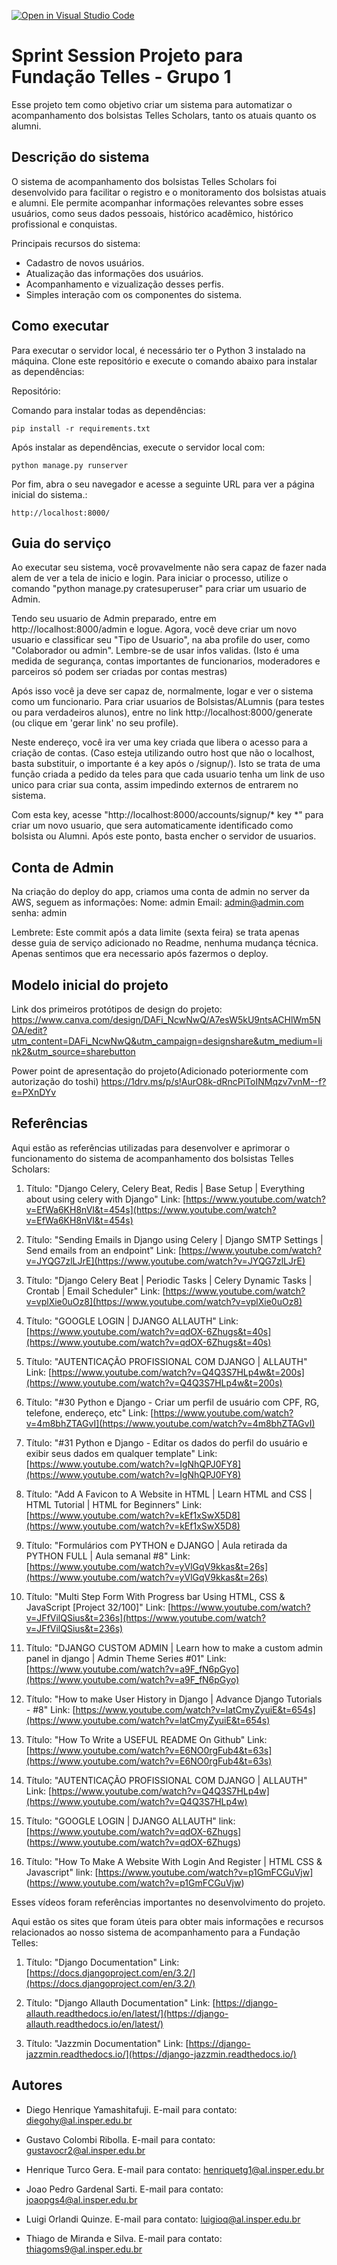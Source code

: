 [![Open in Visual Studio Code](https://classroom.github.com/assets/open-in-vscode-718a45dd9cf7e7f842a935f5ebbe5719a5e09af4491e668f4dbf3b35d5cca122.svg)](https://classroom.github.com/online_ide?assignment_repo_id=11138757&assignment_repo_type=AssignmentRepo)
# Sprint Session Projeto para Fundação Telles - Grupo 1

Esse projeto tem como objetivo criar um sistema para automatizar o acompanhamento dos bolsistas Telles Scholars, tanto os atuais quanto os alumni.

## Descrição do sistema

O sistema de acompanhamento dos bolsistas Telles Scholars foi desenvolvido para facilitar o registro e o monitoramento dos bolsistas atuais e alumni. Ele permite acompanhar informações relevantes sobre esses usuários, como seus dados pessoais, histórico acadêmico, histórico profissional e conquistas.

Principais recursos do sistema:
- Cadastro de novos usuários.
- Atualização das informações dos usuários.
- Acompanhamento e vizualização desses perfis.
- Simples interação com os componentes do sistema.

## Como executar

Para executar o servidor local, é necessário ter o Python 3 instalado na máquina. Clone este repositório e execute o comando abaixo para instalar as dependências:

Repositório: 

Comando para instalar todas as dependências:
```
pip install -r requirements.txt
```

Após instalar as dependências, execute o servidor local com:

```
python manage.py runserver
```

Por fim, abra o seu navegador e acesse a seguinte URL para ver a página inicial do sistema.:
```
http://localhost:8000/
```

## Guia do serviço

Ao executar seu sistema, você provavelmente não sera capaz de fazer nada alem de ver a tela de inicio e login.
Para iniciar o processo, utilize o comando "python manage.py cratesuperuser" para criar um usuario de Admin.

Tendo seu usuario de Admin preparado, entre em http://localhost:8000/admin e logue. Agora, você deve criar um novo usuario
e classificar seu "Tipo de Usuario", na aba profile do user, como "Colaborador ou admin". Lembre-se de usar infos validas.
(Isto é uma medida de segurança, contas importantes de funcionarios, moderadores e parceiros só podem ser criadas por contas mestras)

Após isso você ja deve ser capaz de, normalmente, logar e ver o sistema como um funcionario. Para criar usuarios de Bolsistas/ALumnis
(para testes ou para verdadeiros alunos), entre no link http://localhost:8000/generate (ou clique em 'gerar link' no seu profile).

Neste endereço, você ira ver uma key criada que libera o acesso para a criação de contas.
(Caso esteja utilizando outro host que não o localhost, basta substituir, o importante é a key após o /signup/). Isto se trata de
uma função criada a pedido da teles para que cada usuario tenha um link de uso unico para criar sua conta, assim impedindo externos de
entrarem no sistema.

Com esta key, acesse "http://localhost:8000/accounts/signup/* key *" para criar um novo usuario, que sera automaticamente identificado
como bolsista ou Alumni. Após este ponto, basta encher o servidor de usuarios.

## Conta de Admin

Na criação do deploy do app, criamos uma conta de admin no server da AWS, seguem as informações:
Nome: admin
Email: admin@admin.com
senha: admin

Lembrete: Este commit após a data limite (sexta feira) se trata apenas desse guia de serviço adicionado no Readme, nenhuma mudança
técnica. Apenas sentimos que era necessario após fazermos o deploy.

## Modelo inicial do projeto

Link dos primeiros protótipos de design do projeto:
https://www.canva.com/design/DAFi_NcwNwQ/A7esW5kU9ntsACHlWm5NOA/edit?utm_content=DAFi_NcwNwQ&utm_campaign=designshare&utm_medium=link2&utm_source=sharebutton

Power point de apresentação do projeto(Adicionado poteriormente com autorização do toshi)
https://1drv.ms/p/s!AurO8k-dRncPiToINMqzv7vnM--f?e=PXnDYv 

## Referências

Aqui estão as referências utilizadas para desenvolver e aprimorar o funcionamento do sistema de acompanhamento dos bolsistas Telles Scholars:

1. Título: "Django Celery, Celery Beat, Redis | Base Setup | Everything about using celery with Django"
   Link: [https://www.youtube.com/watch?v=EfWa6KH8nVI&t=454s](https://www.youtube.com/watch?v=EfWa6KH8nVI&t=454s)

2. Título: "Sending Emails in Django using Celery | Django SMTP Settings | Send emails from an endpoint"
   Link: [https://www.youtube.com/watch?v=JYQG7zlLJrE](https://www.youtube.com/watch?v=JYQG7zlLJrE)

3. Título: "Django Celery Beat | Periodic Tasks | Celery Dynamic Tasks | Crontab | Email Scheduler"
   Link: [https://www.youtube.com/watch?v=vplXie0uOz8](https://www.youtube.com/watch?v=vplXie0uOz8)

4. Título: "GOOGLE LOGIN | DJANGO ALLAUTH"
   Link: [https://www.youtube.com/watch?v=qdOX-6Zhugs&t=40s](https://www.youtube.com/watch?v=qdOX-6Zhugs&t=40s)

5. Título: "AUTENTICAÇÃO PROFISSIONAL COM DJANGO | ALLAUTH"
   Link: [https://www.youtube.com/watch?v=Q4Q3S7HLp4w&t=200s](https://www.youtube.com/watch?v=Q4Q3S7HLp4w&t=200s)

6. Título: "#30 Python e Django - Criar um perfil de usuário com CPF, RG, telefone, endereço, etc"
   Link: [https://www.youtube.com/watch?v=4m8bhZTAGvI](https://www.youtube.com/watch?v=4m8bhZTAGvI)

7. Título: "#31 Python e Django - Editar os dados do perfil do usuário e exibir seus dados em qualquer template"
   Link: [https://www.youtube.com/watch?v=IgNhQPJ0FY8](https://www.youtube.com/watch?v=IgNhQPJ0FY8)

8. Título: "Add A Favicon to A Website in HTML | Learn HTML and CSS | HTML Tutorial | HTML for Beginners"
   Link: [https://www.youtube.com/watch?v=kEf1xSwX5D8](https://www.youtube.com/watch?v=kEf1xSwX5D8)

9. Título: "Formulários com PYTHON e DJANGO | Aula retirada da PYTHON FULL | Aula semanal #8"
   Link: [https://www.youtube.com/watch?v=yVlGqV9kkas&t=26s](https://www.youtube.com/watch?v=yVlGqV9kkas&t=26s)

10. Título: "Multi Step Form With Progress bar Using HTML, CSS & JavaScript [Project 32/100]"
   Link: [https://www.youtube.com/watch?v=JFfVilQSius&t=236s](https://www.youtube.com/watch?v=JFfVilQSius&t=236s)

11. Título: "DJANGO CUSTOM ADMIN | Learn how to make a custom admin panel in django | Admin Theme Series #01"
   Link: [https://www.youtube.com/watch?v=a9F_fN6pGyo](https://www.youtube.com/watch?v=a9F_fN6pGyo)

12. Título: "How to make User History in Django | Advance Django Tutorials - #8"
   Link: [https://www.youtube.com/watch?v=latCmyZyuiE&t=654s](https://www.youtube.com/watch?v=latCmyZyuiE&t=654s)

13. Título: "How To Write a USEFUL README On Github"
   Link: [https://www.youtube.com/watch?v=E6NO0rgFub4&t=63s](https://www.youtube.com/watch?v=E6NO0rgFub4&t=63s)

14. Título: "AUTENTICAÇÃO PROFISSIONAL COM DJANGO | ALLAUTH"
   Link: [https://www.youtube.com/watch?v=Q4Q3S7HLp4w](https://www.youtube.com/watch?v=Q4Q3S7HLp4w)

15. Título: "GOOGLE LOGIN | DJANGO ALLAUTH"
   link: [https://www.youtube.com/watch?v=qdOX-6Zhugs] (https://www.youtube.com/watch?v=qdOX-6Zhugs)

16. Título: "How To Make A Website With Login And Register | HTML CSS & Javascript"
   link: [https://www.youtube.com/watch?v=p1GmFCGuVjw] (https://www.youtube.com/watch?v=p1GmFCGuVjw)
   
Esses vídeos foram referências importantes no desenvolvimento do projeto.

Aqui estão os sites que foram úteis para obter mais informações e recursos relacionados ao nosso sistema de acompanhamento para a Fundação Telles:

1. Título: "Django Documentation"
   Link: [https://docs.djangoproject.com/en/3.2/](https://docs.djangoproject.com/en/3.2/)

2. Título: "Django Allauth Documentation"
    Link: [https://django-allauth.readthedocs.io/en/latest/](https://django-allauth.readthedocs.io/en/latest/)

3. Título: "Jazzmin Documentation"
    Link: [https://django-jazzmin.readthedocs.io/](https://django-jazzmin.readthedocs.io/)

## Autores

- Diego Henrique Yamashitafuji. E-mail para contato: <diegohy@al.insper.edu.br>

- Gustavo Colombi Ribolla. E-mail para contato: <gustavocr2@al.insper.edu.br>

- Henrique Turco Gera. E-mail para contato: <henriquetg1@al.insper.edu.br>

- Joao Pedro Gardenal Sarti. E-mail para contato: <joaopgs4@al.insper.edu.br>

- Luigi Orlandi Quinze. E-mail para contato: <luigioq@al.insper.edu.br>

- Thiago de Miranda e Silva. E-mail para contato: <thiagoms9@al.insper.edu.br>